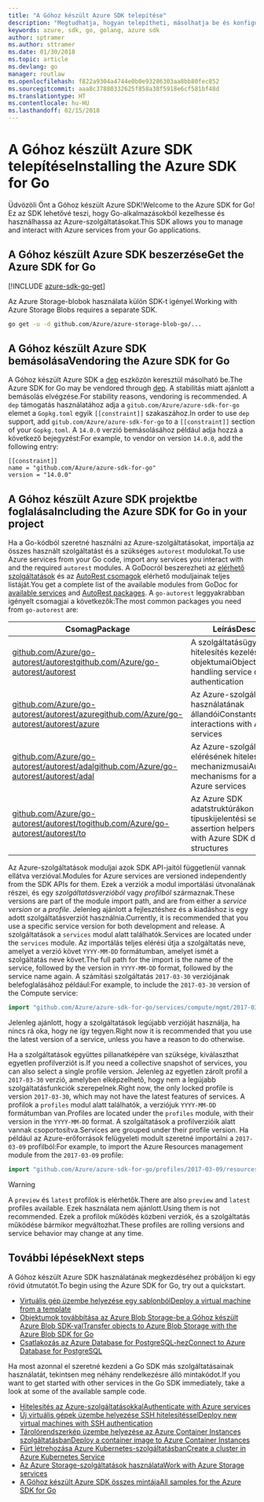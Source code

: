 ```yaml
---
title: "A Góhoz készült Azure SDK telepítése"
description: "Megtudhatja, hogyan telepítheti, másolhatja be és konfigurálhatja a Góhoz készült Azure SDK-t."
keywords: azure, sdk, go, golang, azure sdk
author: sptramer
ms.author: sttramer
ms.date: 01/30/2018
ms.topic: article
ms.devlang: go
manager: routlaw
ms.openlocfilehash: f822a9304a4744e0b0e93286303aa8bb80fec852
ms.sourcegitcommit: aaa8c37880332625f858a38f5918e6cf581bf48d
ms.translationtype: HT
ms.contentlocale: hu-HU
ms.lasthandoff: 02/15/2018
---
```

# <a name="installing-the-azure-sdk-for-go"></a><span data-ttu-id="443da-104">A Góhoz készült Azure SDK telepítése</span><span class="sxs-lookup"><span data-stu-id="443da-104">Installing the Azure SDK for Go</span></span>

<span data-ttu-id="443da-105">Üdvözöli Önt a Góhoz készült Azure SDK!</span><span class="sxs-lookup"><span data-stu-id="443da-105">Welcome to the Azure SDK for Go!</span></span> <span data-ttu-id="443da-106">Ez az SDK lehetővé teszi, hogy Go-alkalmazásokból kezelhesse és használhassa az Azure-szolgáltatásokat.</span><span class="sxs-lookup"><span data-stu-id="443da-106">This SDK allows you to manage and interact with Azure services from your Go applications.</span></span>

## <a name="get-the-azure-sdk-for-go"></a><span data-ttu-id="443da-107">A Góhoz készült Azure SDK beszerzése</span><span class="sxs-lookup"><span data-stu-id="443da-107">Get the Azure SDK for Go</span></span>

[!INCLUDE [azure-sdk-go-get](includes/azure-sdk-go-get.md)]

<span data-ttu-id="443da-108">Az Azure Storage-blobok használata külön SDK-t igényel.</span><span class="sxs-lookup"><span data-stu-id="443da-108">Working with Azure Storage Blobs requires a separate SDK.</span></span>

```bash
go get -u -d github.com/Azure/azure-storage-blob-go/...
```

## <a name="vendoring-the-azure-sdk-for-go"></a><span data-ttu-id="443da-109">A Góhoz készült Azure SDK bemásolása</span><span class="sxs-lookup"><span data-stu-id="443da-109">Vendoring the Azure SDK for Go</span></span>

<span data-ttu-id="443da-110">A Góhoz készült Azure SDK a [dep](https://github.com/golang/dep) eszközön keresztül másolható be.</span><span class="sxs-lookup"><span data-stu-id="443da-110">The Azure SDK for Go may be vendored through [dep](https://github.com/golang/dep).</span></span> <span data-ttu-id="443da-111">A stabilitás miatt ajánlott a bemásolás elvégzése.</span><span class="sxs-lookup"><span data-stu-id="443da-111">For stability reasons, vendoring is recommended.</span></span> <span data-ttu-id="443da-112">A `dep` támogatás használatához adja a `gitub.com/Azure/azure-sdk-for-go` elemet a `Gopkg.toml` egyik `[[constraint]]` szakaszához.</span><span class="sxs-lookup"><span data-stu-id="443da-112">In order to use `dep` support, add `gitub.com/Azure/azure-sdk-for-go` to a `[[constraint]]` section of your `Gopkg.toml`.</span></span> <span data-ttu-id="443da-113">A `14.0.0` verzió bemásolásához például adja hozzá a következő bejegyzést:</span><span class="sxs-lookup"><span data-stu-id="443da-113">For example, to vendor on version `14.0.0`, add the following entry:</span></span>

```
[[constraint]]
name = "github.com/Azure/azure-sdk-for-go"
version = "14.0.0"
```

## <a name="including-the-azure-sdk-for-go-in-your-project"></a><span data-ttu-id="443da-114">A Góhoz készült Azure SDK projektbe foglalása</span><span class="sxs-lookup"><span data-stu-id="443da-114">Including the Azure SDK for Go in your project</span></span>

<span data-ttu-id="443da-115">Ha a Go-kódból szeretné használni az Azure-szolgáltatásokat, importálja az összes használt szolgáltatást és a szükséges `autorest` modulokat.</span><span class="sxs-lookup"><span data-stu-id="443da-115">To use Azure services from your Go code, import any services you interact with and the required `autorest` modules.</span></span>
<span data-ttu-id="443da-116">A GoDocról beszerezheti az [elérhető szolgáltatások](https://godoc.org/github.com/Azure/azure-sdk-for-go) és az [AutoRest csomagok](https://godoc.org/github.com/Azure/go-autorest) elérhető moduljainak teljes listáját.</span><span class="sxs-lookup"><span data-stu-id="443da-116">You get a complete list of the available modules from GoDoc for [available services](https://godoc.org/github.com/Azure/azure-sdk-for-go) and [AutoRest packages](https://godoc.org/github.com/Azure/go-autorest).</span></span> <span data-ttu-id="443da-117">A `go-autorest` leggyakrabban igényelt csomagjai a következők:</span><span class="sxs-lookup"><span data-stu-id="443da-117">The most common packages you need from `go-autorest` are:</span></span>

| <span data-ttu-id="443da-118">Csomag</span><span class="sxs-lookup"><span data-stu-id="443da-118">Package</span></span> | <span data-ttu-id="443da-119">Leírás</span><span class="sxs-lookup"><span data-stu-id="443da-119">Description</span></span> |
|---------|-------------|
| <span data-ttu-id="443da-120">[github.com/Azure/go-autorest/autorest][autorest]</span><span class="sxs-lookup"><span data-stu-id="443da-120">[github.com/Azure/go-autorest/autorest][autorest]</span></span> | <span data-ttu-id="443da-121">A szolgáltatásügyfél-hitelesítés kezelésének objektumai</span><span class="sxs-lookup"><span data-stu-id="443da-121">Objects for handling service client authentication</span></span> |
| <span data-ttu-id="443da-122">[github.com/Azure/go-autorest/autorest/azure][autorest/azure]</span><span class="sxs-lookup"><span data-stu-id="443da-122">[github.com/Azure/go-autorest/autorest/azure][autorest/azure]</span></span> | <span data-ttu-id="443da-123">Az Azure-szolgáltatások használatának állandói</span><span class="sxs-lookup"><span data-stu-id="443da-123">Constants for interactions with Azure services</span></span> |
| <span data-ttu-id="443da-124">[github.com/Azure/go-autorest/autorest/adal][autorest/adal]</span><span class="sxs-lookup"><span data-stu-id="443da-124">[github.com/Azure/go-autorest/autorest/adal][autorest/adal]</span></span> | <span data-ttu-id="443da-125">Az Azure-szolgáltatások elérésének hitelesítési mechanizmusai</span><span class="sxs-lookup"><span data-stu-id="443da-125">Authentication mechanisms for accessing Azure services</span></span> |
| <span data-ttu-id="443da-126">[github.com/Azure/go-autorest/autorest/to][autorest/to]</span><span class="sxs-lookup"><span data-stu-id="443da-126">[github.com/Azure/go-autorest/autorest/to][autorest/to]</span></span> | <span data-ttu-id="443da-127">Az Azure SDK adatstruktúrákon működő típuskijelentési segítők</span><span class="sxs-lookup"><span data-stu-id="443da-127">Type assertion helpers for working with Azure SDK data structures</span></span> |

[autorest]: https://godoc.org/github.com/Azure/go-autorest/autorest
[autorest/azure]: https://godoc.org/github.com/Azure/go-autorest/autorest/azure
[autorest/adal]: https://godoc.org/github.com/Azure/go-autorest/autorest/adal
[autorest/to]: https://godoc.org/github.com/Azure/go-autorest/autorest/to

<span data-ttu-id="443da-128">Az Azure-szolgáltatások moduljai azok SDK API-jaitól függetlenül vannak ellátva verzióval.</span><span class="sxs-lookup"><span data-stu-id="443da-128">Modules for Azure services are versioned independently from the SDK APIs for them.</span></span> <span data-ttu-id="443da-129">Ezek a verziók a modul importálási útvonalának részei, és egy _szolgáltatásverzióból_ vagy _profilból_ származnak.</span><span class="sxs-lookup"><span data-stu-id="443da-129">These versions are part of the module import path, and are from either a _service version_ or a _profile_.</span></span> <span data-ttu-id="443da-130">Jelenleg ajánlott a fejlesztéshez és a kiadáshoz is egy adott szolgáltatásverziót használnia.</span><span class="sxs-lookup"><span data-stu-id="443da-130">Currently, it is recommended that you use a specific service version for both development and release.</span></span> <span data-ttu-id="443da-131">A szolgáltatások a `services` modul alatt találhatók.</span><span class="sxs-lookup"><span data-stu-id="443da-131">Services are located under the `services` module.</span></span> <span data-ttu-id="443da-132">Az importálás teljes elérési útja a szolgáltatás neve, amelyet a verzió követ `YYYY-MM-DD` formátumban, amelyet ismét a szolgáltatás neve követ.</span><span class="sxs-lookup"><span data-stu-id="443da-132">The full path for the import is the name of the service, followed by the version in `YYYY-MM-DD` format, followed by the service name again.</span></span> <span data-ttu-id="443da-133">A számítási szolgáltatás `2017-03-30` verziójának belefoglalásához például:</span><span class="sxs-lookup"><span data-stu-id="443da-133">For example, to include the `2017-03-30` version of the Compute service:</span></span>

```go
import "github.com/Azure/azure-sdk-for-go/services/compute/mgmt/2017-03-30/compute"
```

<span data-ttu-id="443da-134">Jelenleg ajánlott, hogy a szolgáltatások legújabb verzióját használja, ha nincs rá oka, hogy ne így tegyen.</span><span class="sxs-lookup"><span data-stu-id="443da-134">Right now it is recommended that you use the latest version of a service, unless you have a reason to do otherwise.</span></span>

<span data-ttu-id="443da-135">Ha a szolgáltatások együttes pillanatképére van szüksége, kiválaszthat egyetlen profilverziót is.</span><span class="sxs-lookup"><span data-stu-id="443da-135">If you need a collective snapshot of services, you can also select a single profile version.</span></span> <span data-ttu-id="443da-136">Jelenleg az egyetlen zárolt profil a `2017-03-30` verzió, amelyben elképzelhető, hogy nem a legújabb szolgáltatásfunkciók szerepelnek.</span><span class="sxs-lookup"><span data-stu-id="443da-136">Right now, the only locked profile is version `2017-03-30`, which may not have the latest features of services.</span></span> <span data-ttu-id="443da-137">A profilok a `profiles` modul alatt találhatók, a verziójuk `YYYY-MM-DD` formátumban van.</span><span class="sxs-lookup"><span data-stu-id="443da-137">Profiles are located under the `profiles` module, with their version in the `YYYY-MM-DD` format.</span></span> <span data-ttu-id="443da-138">A szolgáltatások a profilverzióik alatt vannak csoportosítva.</span><span class="sxs-lookup"><span data-stu-id="443da-138">Services are grouped under their profile version.</span></span> <span data-ttu-id="443da-139">Ha például az Azure-erőforrások felügyeleti modult szeretné importálni a `2017-03-09` profilból:</span><span class="sxs-lookup"><span data-stu-id="443da-139">For example, to import the Azure Resources management module from the `2017-03-09` profile:</span></span>

```go
import "github.com/Azure/azure-sdk-for-go/profiles/2017-03-09/resources/mgmt/resources"
```

> [!WARNING]
> <span data-ttu-id="443da-140">A `preview` és `latest` profilok is elérhetők.</span><span class="sxs-lookup"><span data-stu-id="443da-140">There are also `preview` and `latest` profiles available.</span></span> <span data-ttu-id="443da-141">Ezek használata nem ajánlott.</span><span class="sxs-lookup"><span data-stu-id="443da-141">Using them is not recommended.</span></span> <span data-ttu-id="443da-142">Ezek a profilok működés közbeni verziók, és a szolgáltatás működése bármikor megváltozhat.</span><span class="sxs-lookup"><span data-stu-id="443da-142">These profiles are rolling versions and service behavior may change at any time.</span></span>

## <a name="next-steps"></a><span data-ttu-id="443da-143">További lépések</span><span class="sxs-lookup"><span data-stu-id="443da-143">Next steps</span></span>

<span data-ttu-id="443da-144">A Góhoz készült Azure SDK használatának megkezdéséhez próbáljon ki egy rövid útmutatót.</span><span class="sxs-lookup"><span data-stu-id="443da-144">To begin using the Azure SDK for Go, try out a quickstart.</span></span>

* [<span data-ttu-id="443da-145">Virtuális gép üzembe helyezése egy sablonból</span><span class="sxs-lookup"><span data-stu-id="443da-145">Deploy a virtual machine from a template</span></span>](azure-sdk-go-qs-vm.md)
* [<span data-ttu-id="443da-146">Objektumok továbbítása az Azure Blob Storage-be a Góhoz készült Azure Blob SDK-val</span><span class="sxs-lookup"><span data-stu-id="443da-146">Transfer objects to Azure Blob Storage with the Azure Blob SDK for Go</span></span>](/azure/storage/blobs/storage-quickstart-blobs-go?toc=%2fgo%2fazure%2ftoc.json)
* [<span data-ttu-id="443da-147">Csatlakozás az Azure Database for PostgreSQL-hez</span><span class="sxs-lookup"><span data-stu-id="443da-147">Connect to Azure Database for PostgreSQL</span></span>](/azure/postgresql/connect-go?toc=%2fgo%2fazure%2ftoc.json)

<span data-ttu-id="443da-148">Ha most azonnal el szeretné kezdeni a Go SDK más szolgáltatásainak használatát, tekintsen meg néhány rendelkezésre álló mintakódot.</span><span class="sxs-lookup"><span data-stu-id="443da-148">If you want to get started with other services in the Go SDK immediately, take a look at some of the available sample code.</span></span>

* [<span data-ttu-id="443da-149">Hitelesítés az Azure-szolgáltatásokkal</span><span class="sxs-lookup"><span data-stu-id="443da-149">Authenticate with Azure services</span></span>](https://github.com/Azure-Samples/azure-sdk-for-go-samples/tree/master/iam)
* [<span data-ttu-id="443da-150">Új virtuális gépek üzembe helyezése SSH hitelesítéssel</span><span class="sxs-lookup"><span data-stu-id="443da-150">Deploy new virtual machines with SSH authentication</span></span>](https://github.com/Azure-Samples/azure-sdk-for-go-samples/tree/master/compute)
* [<span data-ttu-id="443da-151">Tárolórendszerkép üzembe helyezése az Azure Container Instances szolgáltatásban</span><span class="sxs-lookup"><span data-stu-id="443da-151">Deploy a container image to Azure Container Instances</span></span>](https://github.com/Azure-Samples/azure-sdk-for-go-samples/tree/master/containerinstance)
* [<span data-ttu-id="443da-152">Fürt létrehozása Azure Kubernetes-szolgáltatásban</span><span class="sxs-lookup"><span data-stu-id="443da-152">Create a cluster in Azure Kubernetes Service</span></span>](https://github.com/Azure-Samples/azure-sdk-for-go-samples/tree/master/containerservice)
* [<span data-ttu-id="443da-153">Az Azure Storage-szolgáltatások használata</span><span class="sxs-lookup"><span data-stu-id="443da-153">Work with Azure Storage services</span></span>](https://github.com/Azure-Samples/azure-sdk-for-go-samples/tree/master/storage)
* [<span data-ttu-id="443da-154">A Góhoz készült Azure SDK összes mintája</span><span class="sxs-lookup"><span data-stu-id="443da-154">All samples for the Azure SDK for Go</span></span>](https://github.com/azure-samples/azure-sdk-for-go-samples)
